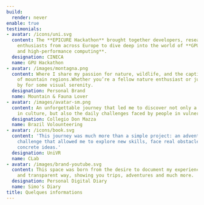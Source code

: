 ```yaml
---
build:
  render: never
enable: true
testimonials:
- avatar: /icons/uni.svg
  content: The **EPICURE Hackathon** brought together developers, researchers, and
    enthusiasts from across Europe to dive deep into the world of **GPU programming
    and high-performance computing**.
  designation: CINECA
  name: GPU Hackathon
- avatar: /images/montagna.png
  content: Where I share my passion for nature, wildlife, and the captivating landscapes
    of mountain regions.Whether you’re a fellow nature enthusiast or just stopping
    by for some visual serenity.
  designation: Personal Brand
  name: Mountain & Fauna Lover
- avatar: /images/avatar-sm.png
  content: An unforgettable journey that led me to discover not only a country rich
    in culture, but also the daily challenges faced by people in vulnerable situations..
  designation: Collegio Don Mazza
  name: Brazil Volounteering
- avatar: /icons/book.svg
  content: 'This journey was much more than a simple project: an adventure, exciting
    challenge that allowed me to explore new skills, face real obstacles and create
    concrete ideas.'
  designation: UniVR
  name: CLab
- avatar: /images/brand-youtube.svg
  content: This space was born from the desire to document my experiences in an authentic
    and transparent way, showing you trips, adventures and much more.
  designation: Personal Digital Diary
  name: Simo's Diary
title: Quelques informations
---
```


<!-- hash: e3b0c44298fc -->